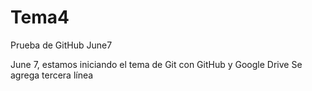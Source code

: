 # Tema4
Prueba de GitHub June7

June 7, estamos iniciando el tema de Git con GitHub y Google Drive
Se agrega tercera línea
